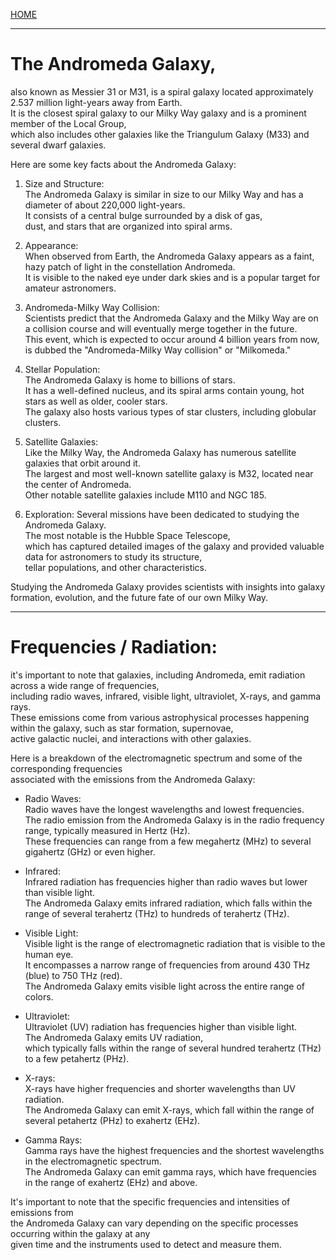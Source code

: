 [HOME](/README.md)  

----------------------

# The Andromeda Galaxy,  
  also known as Messier 31 or M31, is a spiral galaxy located approximately 2.537 million light-years away from Earth.   
   It is the closest spiral galaxy to our Milky Way galaxy and is a prominent member of the Local Group,    
    which also includes other galaxies like the Triangulum Galaxy (M33) and several dwarf galaxies.   

   Here are some key facts about the Andromeda Galaxy:

   1. Size and Structure:   
       The Andromeda Galaxy is similar in size to our Milky Way and has a diameter of about 220,000 light-years.     
        It consists of a central bulge surrounded by a disk of gas,     
         dust, and stars that are organized into spiral arms.   

   2. Appearance:    
       When observed from Earth, the Andromeda Galaxy appears as a faint, hazy patch of light in the constellation Andromeda.     
        It is visible to the naked eye under dark skies and is a popular target for amateur astronomers.    

   3. Andromeda-Milky Way Collision:    
       Scientists predict that the Andromeda Galaxy and the Milky Way are on a collision course and will eventually merge together in the future.     
        This event, which is expected to occur around 4 billion years from now,     
         is dubbed the "Andromeda-Milky Way collision" or "Milkomeda."   

   4. Stellar Population:  
       The Andromeda Galaxy is home to billions of stars.   
        It has a well-defined nucleus, and its spiral arms contain young, hot stars as well as older, cooler stars.   
         The galaxy also hosts various types of star clusters, including globular clusters.   

   5. Satellite Galaxies:   
       Like the Milky Way, the Andromeda Galaxy has numerous satellite galaxies that orbit around it.   
        The largest and most well-known satellite galaxy is M32, located near the center of Andromeda.     
         Other notable satellite galaxies include M110 and NGC 185.   

   6. Exploration: Several missions have been dedicated to studying the Andromeda Galaxy.    
       The most notable is the Hubble Space Telescope,   
        which has captured detailed images of the galaxy and provided valuable data for astronomers to study its structure,    
         tellar populations, and other characteristics.   

   Studying the Andromeda Galaxy provides scientists with insights into galaxy formation, evolution, and the future fate of our own Milky Way.   

----------------------

# Frequencies / Radiation:  
 it's important to note that galaxies, including Andromeda, emit radiation across a wide range of frequencies,  
  including radio waves, infrared, visible light, ultraviolet, X-rays, and gamma rays.   
   These emissions come from various astrophysical processes happening within the galaxy, such as star formation, supernovae,   
    active galactic nuclei, and interactions with other galaxies.   

  Here is a breakdown of the electromagnetic spectrum and some of the corresponding frequencies   
   associated with the emissions from the Andromeda Galaxy:   

   - Radio Waves:   
      Radio waves have the longest wavelengths and lowest frequencies.   
       The radio emission from the Andromeda Galaxy is in the radio frequency range, typically measured in Hertz (Hz).   
        These frequencies can range from a few megahertz (MHz) to several gigahertz (GHz) or even higher.    

   - Infrared:   
      Infrared radiation has frequencies higher than radio waves but lower than visible light.   
       The Andromeda Galaxy emits infrared radiation, which falls within the range of several terahertz (THz) to hundreds of terahertz (THz).   

   - Visible Light:   
      Visible light is the range of electromagnetic radiation that is visible to the human eye.    
       It encompasses a narrow range of frequencies from around 430 THz (blue) to 750 THz (red).    
        The Andromeda Galaxy emits visible light across the entire range of colors.   

   - Ultraviolet:    
      Ultraviolet (UV) radiation has frequencies higher than visible light.     
       The Andromeda Galaxy emits UV radiation,    
        which typically falls within the range of several hundred terahertz (THz) to a few petahertz (PHz).   

   - X-rays:   
      X-rays have higher frequencies and shorter wavelengths than UV radiation.   
       The Andromeda Galaxy can emit X-rays, which fall within the range of several petahertz (PHz) to exahertz (EHz).    

   - Gamma Rays:   
      Gamma rays have the highest frequencies and the shortest wavelengths in the electromagnetic spectrum.   
       The Andromeda Galaxy can emit gamma rays, which have frequencies in the range of exahertz (EHz) and above.   

   It's important to note that the specific frequencies and intensities of emissions from   
    the Andromeda Galaxy can vary depending on the specific processes occurring within the galaxy at any   
     given time and the instruments used to detect and measure them.   
